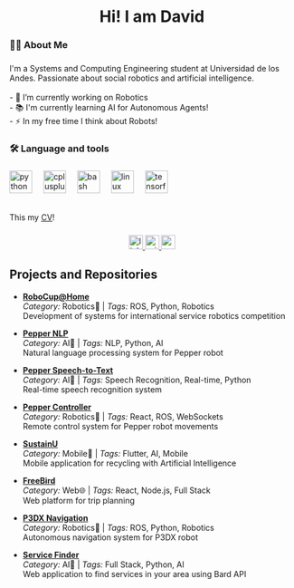 ###

<h1 align="center">Hi! I am David</h1>

###

<h3 align="left">👩‍💻  About Me</h3>

###

<p align="left">I'm a Systems and Computing Engineering student at Universidad de los Andes. Passionate about social robotics and artificial intelligence.<br><br>- 🔭 I’m currently working on Robotics<br>- 📚 I'm currently learning AI for Autonomous Agents!<br>- ⚡ In my free time I think about Robots!</p>

###

<h3 align="left">🛠 Language and tools</h3>

###

<div align="left">
  <img src="https://cdn.jsdelivr.net/gh/devicons/devicon/icons/python/python-original.svg" height="40" alt="python logo"  />
  <img width="12" />
  <img src="https://cdn.jsdelivr.net/gh/devicons/devicon/icons/cplusplus/cplusplus-original.svg" height="40" alt="cplusplus logo"  />
  <img width="12" />
  <img src="https://cdn.jsdelivr.net/gh/devicons/devicon/icons/bash/bash-original.svg" height="40" alt="bash logo"  />
  <img width="12" />
  <img src="https://cdn.jsdelivr.net/gh/devicons/devicon/icons/linux/linux-original.svg" height="40" alt="linux logo"  />
  <img width="12" />
  <img src="https://cdn.jsdelivr.net/gh/devicons/devicon/icons/tensorflow/tensorflow-original.svg" height="40" alt="tensorflow logo"  />
</div>

<br/>

 This my [CV](https://github.com/dcuevasa/dcuevasa/blob/main/Curriculum%20Vitae.pdf)!

###

<div align="center">
  <a href="https://www.linkedin.com/in/cuevasadavid/" target="_blank">
    <img src="https://img.shields.io/static/v1?message=LinkedIn&logo=linkedin&label=&color=0077B5&logoColor=white&labelColor=&style=for-the-badge" height="25" alt="linkedin logo"  />
  </a>
  <a href="mailto:d.cuevas@uniandes.edu.co" target="_blank">
    <img src="https://img.shields.io/static/v1?message=Outlook&logo=microsoft-outlook&label=&color=0078D4&logoColor=white&labelColor=&style=for-the-badge" height="25" alt="microsoft-outlook logo"  />
  </a>
  <a href="mailto:cuevasadavid@gmail.com" target="_blank">
    <img src="https://img.shields.io/static/v1?message=Gmail&logo=gmail&label=&color=D14836&logoColor=white&labelColor=&style=for-the-badge" height="25" alt="gmail logo"  />
  </a>
</div>


## Projects and Repositories

- **[RoboCup@Home](https://github.com/SinfonIAUniandes/task_utilities)**  
  *Category:* Robotics🤖 | *Tags:* ROS, Python, Robotics  
  Development of systems for international service robotics competition  

- **[Pepper NLP](https://github.com/SinfonIAUniandes/speech_utilities)**  
  *Category:* AI🧠 | *Tags:* NLP, Python, AI  
  Natural language processing system for Pepper robot  

- **[Pepper Speech-to-Text](https://github.com/SinfonIAUniandes/speech_utilities)**  
  *Category:* AI🧠 | *Tags:* Speech Recognition, Real-time, Python  
  Real-time speech recognition system  

- **[Pepper Controller](https://github.com/SinfonIAUniandes/web-remote-controller)**  
  *Category:* Robotics🤖  | *Tags:* React, ROS, WebSockets  
  Remote control system for Pepper robot movements  

- **[SustainU](https://github.com/ISIS3510-Team14/Flutter)**  
  *Category:* Mobile📱 | *Tags:* Flutter, AI, Mobile  
  Mobile application for recycling with Artificial Intelligence  

- **[FreeBird](https://github.com/dcuevasa/FreeBird-Front)**  
  *Category:* Web🌐  | *Tags:* React, Node.js, Full Stack  
  Web platform for trip planning  

- **[P3DX Navigation](https://github.com/dcuevasa/P3DX-Navigation)**  
  *Category:* Robotics🤖 | *Tags:* ROS, Python, Robotics  
  Autonomous navigation system for P3DX robot  

- **[Service Finder](https://github.com/dcuevasa/serviceFinder)**  
  *Category:* AI🧠 | *Tags:* Full Stack, Python, AI  
  Web application to find services in your area using Bard API  

